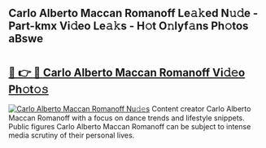 ## Carlo Alberto Maccan Romanoff Le𝚊𝚔ed N𝚞𝚍e - Part-kmx Vi𝚍eo Le𝚊𝚔s - H𝚘t O𝚗lyf𝚊ns Ph𝚘tos aBswe

# <h2><a href="http://hf7lr4g.feru.top/?c=Carlo+Alberto+Maccan+Romanoff">🔗 👉 🔴 Carlo Alberto Maccan Romanoff Vi𝚍𝚎o Ph𝚘t𝚘𝚜</a></h2>

[![Carlo Alberto Maccan Romanoff Nu𝚍𝚎s](https://i.imgur.com/0TWrTi3.gif)](http://hf7lr4g.feru.top/?c=Carlo+Alberto+Maccan+Romanoff)
Content creator Carlo Alberto Maccan Romanoff with a focus on dance trends and lifestyle snippets. Public figures Carlo Alberto Maccan Romanoff can be subject to intense media scrutiny of their personal lives. 

